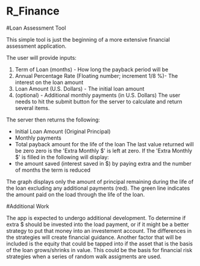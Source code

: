 # R_Finance

#Loan Assessment Tool

This simple tool is just the beginning of a more extensive financial assessment application.

The user will provide inputs:

1) Term of Loan (months) - How long the payback period will be
2) Annual Percentage Rate (Floating number; increment 1/8 %)- The interest on the loan amount
3) Loan Amount (U.S. Dollars) - The initial loan amount
4) (optional) - Additional monthly payments (in U.S. Dollars)
The user needs to hit the submit button for the server to calculate and return several items.

The server then returns the following:
- Initial Loan Amount (Original Principal)
- Monthly payments
- Total payback amount for the life of the loan
The last value returned will be zero zero is the 'Extra Monthly $' is left at zero.
If the 'Extra Monthly $' is filled in the following will display:
- the amount saved (interest saved in $) by paying extra and the number of months the term is reduced

The graph displays only the amount of principal remaining during the life of the loan excluding any additional payments (red).
The green line indicates the amount paid on the load through the life of the loan.

#Additional Work

The app is expected to undergo additional development.  To determine if extra $ should be invested into the load payment, or if it might be a better strategy to put that money into an investement account.
The differences in the strategies will create financial guidance.  Another factor that will be included is the equity that could be tapped into if the asset that is the basis of the loan grows/shrinks in value.
This could be the basis for financial risk strategies when a series of random walk assigments are used.
